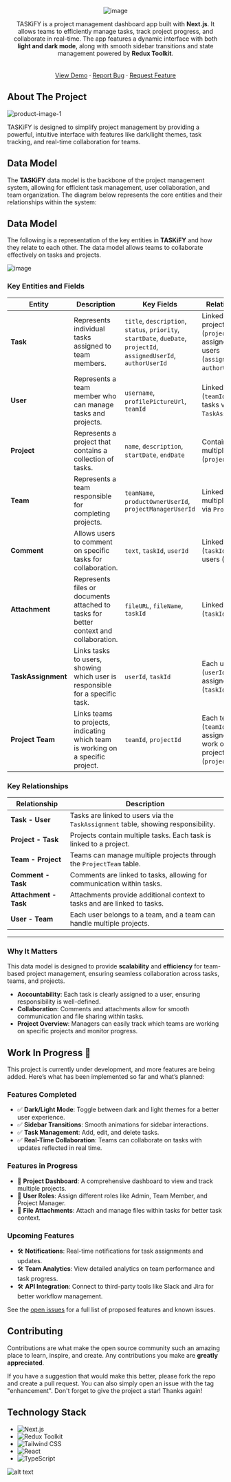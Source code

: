 
<div align="center">

![image](https://github.com/user-attachments/assets/c32f8a4d-e037-413e-a974-18c81ef45c45)


  <p align="center">

TASKiFY is a project management dashboard app built with **Next.js**. It allows teams to efficiently manage tasks, track project progress, and collaborate in real-time. The app features a dynamic interface with both **light and dark mode**, along with smooth sidebar transitions and state management powered by **Redux Toolkit**.
    <br />
    <br />
    <br />
    <a href="https://taskify-client-two.vercel.app/projects/1">View Demo</a>
    ·
    <a href="https://github.com/ashiqur-russel/Next-Taskify/issues/new?labels=bug&template=bug-report---.md">Report Bug</a>
    ·
    <a href="https://github.com/ashiqur-russel/Next-Taskify/issues/new?labels=enhancement&template=feature-request---.md">Request Feature</a>
  </p>
</div>

## About The Project
![product-image-1](https://github.com/user-attachments/assets/d1933fda-d46a-4eda-82cd-88df0158bcb7)


TASKiFY is designed to simplify project management by providing a powerful, intuitive interface with features like dark/light themes, task tracking, and real-time collaboration for teams.

## Data Model

The **TASKiFY** data model is the backbone of the project management system, allowing for efficient task management, user collaboration, and team organization. The diagram below represents the core entities and their relationships within the system:

## Data Model

The following is a representation of the key entities in **TASKiFY** and how they relate to each other. The data model allows teams to collaborate effectively on tasks and projects.

![image](https://github.com/ashiqur-russel/Taskify/blob/master/client/public/er-diagram.png)


### Key Entities and Fields

| **Entity**      | **Description**                                                                                            | **Key Fields**                                                                                                                                                            | **Relationships**                                                                                                  |
|-----------------|------------------------------------------------------------------------------------------------------------|--------------------------------------------------------------------------------------------------------------------------------------------------------------------------|-------------------------------------------------------------------------------------------------------------------|
| **Task**        | Represents individual tasks assigned to team members.                                                       | `title`, `description`, `status`, `priority`, `startDate`, `dueDate`, `projectId`, `assignedUserId`, `authorUserId`                                                      | Linked to a project (`projectId`), and assigned to users (`assignedUserId`, `authorUserId`).                       |
| **User**        | Represents a team member who can manage tasks and projects.                                                 | `username`, `profilePictureUrl`, `teamId`                                                                                                                                 | Linked to teams (`teamId`) and tasks via `TaskAssignment`.                                                        |
| **Project**     | Represents a project that contains a collection of tasks.                                                   | `name`, `description`, `startDate`, `endDate`                                                                                                                             | Contains multiple tasks (`projectId`).                                                                             |
| **Team**        | Represents a team responsible for completing projects.                                                     | `teamName`, `productOwnerUserId`, `projectManagerUserId`                                                                                                                  | Linked to multiple projects via `ProjectTeam`.                                                                    |
| **Comment**     | Allows users to comment on specific tasks for collaboration.                                                | `text`, `taskId`, `userId`                                                                                                                                               | Linked to tasks (`taskId`) and users (`userId`).                                                                  |
| **Attachment**  | Represents files or documents attached to tasks for better context and collaboration.                       | `fileURL`, `fileName`, `taskId`                                                                                                                                          | Linked to tasks (`taskId`).                                                                                       |
| **TaskAssignment** | Links tasks to users, showing which user is responsible for a specific task.                                | `userId`, `taskId`                                                                                                                                                       | Each user (`userId`) is assigned a task (`taskId`).                                                               |
| **Project Team** | Links teams to projects, indicating which team is working on a specific project.                             | `teamId`, `projectId`                                                                                                                                                    | Each team (`teamId`) is assigned to work on a project (`projectId`).                                               |

### Key Relationships

| **Relationship**                 | **Description**                                                                 |
|-----------------------------------|---------------------------------------------------------------------------------|
| **Task - User**                   | Tasks are linked to users via the `TaskAssignment` table, showing responsibility.|
| **Project - Task**                | Projects contain multiple tasks. Each task is linked to a project.               |
| **Team - Project**                | Teams can manage multiple projects through the `ProjectTeam` table.              |
| **Comment - Task**                | Comments are linked to tasks, allowing for communication within tasks.           |
| **Attachment - Task**             | Attachments provide additional context to tasks and are linked to tasks.         |
| **User - Team**                   | Each user belongs to a team, and a team can handle multiple projects.            |

---

### Why It Matters

This data model is designed to provide **scalability** and **efficiency** for team-based project management, ensuring seamless collaboration across tasks, teams, and projects. 

- **Accountability**: Each task is clearly assigned to a user, ensuring responsibility is well-defined.
- **Collaboration**: Comments and attachments allow for smooth communication and file sharing within tasks.
- **Project Overview**: Managers can easily track which teams are working on specific projects and monitor progress.


## Work In Progress 🚧

This project is currently under development, and more features are being added. Here’s what has been implemented so far and what’s planned:

### Features Completed
- ✅ **Dark/Light Mode**: Toggle between dark and light themes for a better user experience.
- ✅ **Sidebar Transitions**: Smooth animations for sidebar interactions.
- ✅ **Task Management**: Add, edit, and delete tasks.
- ✅ **Real-Time Collaboration**: Teams can collaborate on tasks with updates reflected in real time.

### Features in Progress
- 🔄 **Project Dashboard**: A comprehensive dashboard to view and track multiple projects.
- 🔄 **User Roles**: Assign different roles like Admin, Team Member, and Project Manager.
- 🔄 **File Attachments**: Attach and manage files within tasks for better task context.

### Upcoming Features
- 🛠 **Notifications**: Real-time notifications for task assignments and updates.
- 🛠 **Team Analytics**: View detailed analytics on team performance and task progress.
- 🛠 **API Integration**: Connect to third-party tools like Slack and Jira for better workflow management.

See the [open issues](https://github.com/ashiqur-russel/Next-Taskify/issues) for a full list of proposed features and known issues.

## Contributing

Contributions are what make the open source community such an amazing place to learn, inspire, and create. Any contributions you make are **greatly appreciated**.

If you have a suggestion that would make this better, please fork the repo and create a pull request. You can also simply open an issue with the tag "enhancement". Don't forget to give the project a star! Thanks again!

## Technology Stack

- ![Next.js](https://img.shields.io/badge/Next.js-000000?style=for-the-badge&logo=nextdotjs&logoColor=white) 
- ![Redux Toolkit](https://img.shields.io/badge/Redux-764ABC?style=for-the-badge&logo=redux&logoColor=white) 
- ![Tailwind CSS](https://img.shields.io/badge/Tailwind_CSS-38B2AC?style=for-the-badge&logo=tailwind-css&logoColor=white) 
- ![React](https://img.shields.io/badge/React-61DAFB?style=for-the-badge&logo=react&logoColor=white)
- ![TypeScript](https://img.shields.io/badge/TypeScript-3178C6?style=for-the-badge&logo=typescript&logoColor=white)



<!-- MARKDOWN LINKS & IMAGES -->

![alt text](https://github.com/ashiqur-russel/Taskify/blob/master/client/public/er-diagram.png)


[stars-shield]: https://img.shields.io/github/stars/ashiqur-russel/Next-Taskify.svg?style=for-the-badge
[stars-url]: https://github.com/ashiqur-russel/Next-Taskify/stargazers
[issues-shield]: https://img.shields.io/github/issues/ashiqur-russel/Next-Taskify.svg?style=for-the-badge
[issues-url]: https://github.com/ashiqur-russel/Next-Taskify/issues
[linkedin-shield]: https://img.shields.io/badge/-LinkedIn-black.svg?style=for-the-badge&logo=linkedin&colorB=555
[linkedin-url]: https://linkedin.com/in/ashiq-dev
[product-screenshot]: images/screenshot.png
[Next.js]: https://img.shields.io/badge/Next.js-000000?style=for-the-badge&logo=nextdotjs&logoColor=white
[Next-url]: https://nextjs.org/
[React.js]: https://img.shields.io/badge/React-20232A?style=for-the-badge&logo=react&logoColor=61DAFB
[React-url]: https://reactjs.org/
[Redux-url]: https://redux-toolkit.js.org/
[TailwindCSS-url]: https://tailwindcss.com/
[TypeScript-url]: https://www.typescriptlang.org/
